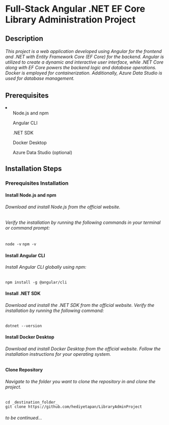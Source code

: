 <h1>Full-Stack Angular .NET EF Core Library Administration Project</h1>

<h2>Description</h2>
<h6>
  This project is a web application developed using Angular for the frontend and 
  .NET with Entity Framework Core (EF Core) for the backend. 
  Angular is utilized to create a dynamic and interactive user interface, 
  while .NET Core along with EF Core powers the backend logic and database operations. 
  Docker is employed for containerization. Additionally, 
  Azure Data Studio is used for database management.
</h6>
<h2>Prerequisites</h2>
<li>
  <ul>Node.js and npm</ul>
  <ul>Angular CLI</ul>
  <ul>.NET SDK</ul>
  <ul>Docker Desktop</ul>
  <ul>Azure Data Studio (optional)</ul>
</li>

<h2>Installation Steps</h2>
<h3>Prerequisites Installation</h3>
<h4>Install Node.js and npm</h4>
<h6>Download and install Node.js from the official website.</h6>
<h6>Verify the installation by running the following commands in your terminal or command prompt:</h6>
<code>node -v</code>
<code>npm -v</code>
<h4>Install Angular CLI</h4>
<h6>Install Angular CLI globally using npm:</h6>
<code>npm install -g @angular/cli</code>
<h4>Install .NET SDK</h4>
<h6>Download and install the .NET SDK from the official website.
Verify the installation by running the following command:</h6>
<code>dotnet --version</code>
<h4>Install Docker Desktop</h4>
<h6>Download and install Docker Desktop from the official website.
Follow the installation instructions for your operating system.</h6>
<h4>Clone Repository</h4>
<h6>Navigate to the folder you want to clone the repository in and clone the project.</h6>
<code>cd _destination_folder_</code><br>
<code>git clone https://github.com/hediyetapan/LibraryAdminProject</code>
<h6>to be continued...</h6>
